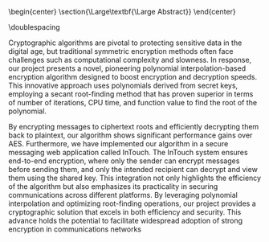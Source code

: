 \begin{center}
\section{\Large\textbf{\Large Abstract}}
\end{center}

\doublespacing

Cryptographic algorithms are pivotal to protecting sensitive data in the
digital age, but traditional symmetric encryption methods often face
challenges such as computational complexity and slowness. In response,
our project presents a novel, pioneering polynomial interpolation-based
encryption algorithm designed to boost encryption and decryption
speeds. This innovative approach uses polynomials derived from secret
keys, employing a secant root-finding method that has proven superior in
terms of number of iterations, CPU time, and function value to find the
root of the polynomial.

By encrypting messages to ciphertext roots and efficiently decrypting
them back to plaintext, our algorithm shows significant performance
gains over AES. Furthermore, we have implemented our algorithm in a
secure messaging web application called InTouch. The InTouch system
ensures end-to-end encryption, where only the sender can encrypt
messages before sending them, and only the intended recipient can
decrypt and view them using the shared key. This integration not only
highlights the efficiency of the algorithm but also emphasizes its
practicality in securing communications across different platforms.
By leveraging polynomial interpolation and optimizing root-finding
operations, our project provides a cryptographic solution that excels in
both efficiency and security. This advance holds the potential to facilitate
widespread adoption of strong encryption in communications networks
